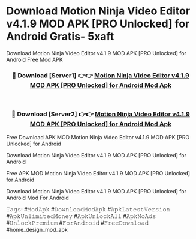 # Download Motion Ninja Video Editor v4.1.9 MOD APK [PRO Unlocked] for Android Gratis- 5xaft
Download Motion Ninja Video Editor v4.1.9 MOD APK [PRO Unlocked] for Android Free Mod APK

<div align="center">
<h3>🔴 Download [Server1] 👉👉 <a href="https://apk-comot.site?title=Motion_Ninja_Video_Editor_v4.1.9_MOD_APK_[PRO_Unlocked]_for_Android">Motion Ninja Video Editor v4.1.9 MOD APK [PRO Unlocked] for Android Mod Apk</a></h3><br>

<h3>🔴 Download [Server2] 👉👉 <a href="https://apk-comot.site?title=Motion_Ninja_Video_Editor_v4.1.9_MOD_APK_[PRO_Unlocked]_for_Android">Motion Ninja Video Editor v4.1.9 MOD APK [PRO Unlocked] for Android Mod Apk</a></h3>
</div>


Free Download APK MOD Motion Ninja Video Editor v4.1.9 MOD APK [PRO Unlocked] for Android

Download Motion Ninja Video Editor v4.1.9 MOD APK [PRO Unlocked] for Android 

Free APK MOD Motion Ninja Video Editor v4.1.9 MOD APK [PRO Unlocked] for Android 

Download Motion Ninja Video Editor v4.1.9 MOD APK [PRO Unlocked] for Android Mod For Android

𝚃𝚊𝚐𝚜: #𝙼𝚘𝚍𝙰𝚙𝚔 #𝙳𝚘𝚠𝚗𝚕𝚘𝚊𝚍𝙼𝚘𝚍𝙰𝚙𝚔 #𝙰𝚙𝚔𝙻𝚊𝚝𝚎𝚜𝚝𝚅𝚎𝚛𝚜𝚒𝚘𝚗 #𝙰𝚙𝚔𝚄𝚗𝚕𝚒𝚖𝚒𝚝𝚎𝚍𝙼𝚘𝚗𝚎𝚢 #𝙰𝚙𝚔𝚄𝚗𝚕𝚘𝚌𝚔𝙰𝚕𝚕 #𝙰𝚙𝚔𝙽𝚘𝙰𝚍𝚜 #𝚄𝚗𝚕𝚘𝚌𝚔𝙿𝚛𝚎𝚖𝚒𝚞𝚖 #𝙵𝚘𝚛𝙰𝚗𝚍𝚛𝚘𝚒𝚍 #𝙵𝚛𝚎𝚎𝙳𝚘𝚠𝚗𝚕𝚘𝚊𝚍 #home_design_mod_apk